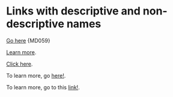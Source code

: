 # Links with descriptive and non-descriptive names

[Go here](https://example.com/javascript/about) {MD059}

[Learn more](https://example.com/javascript/about).

[Click here](https://example.com/javascript/about).

To learn more, go [here!](https://example.com/javascript/about).

To learn more, go to this [link!](https://example.com/javascript/about).

<!-- markdownlint-configure-file {
  "descriptive-link-text": {
    "banned_names_override": ["go here"]
  }
} -->
